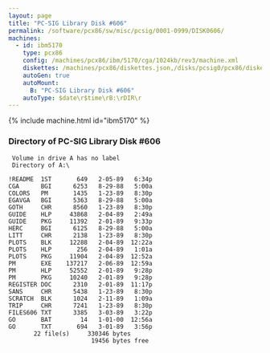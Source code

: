 ```yaml
---
layout: page
title: "PC-SIG Library Disk #606"
permalink: /software/pcx86/sw/misc/pcsig/0001-0999/DISK0606/
machines:
  - id: ibm5170
    type: pcx86
    config: /machines/pcx86/ibm/5170/cga/1024kb/rev3/machine.xml
    diskettes: /machines/pcx86/diskettes.json,/disks/pcsig0/pcx86/diskettes.json
    autoGen: true
    autoMount:
      B: "PC-SIG Library Disk #606"
    autoType: $date\r$time\rB:\rDIR\r
---
```


{% include machine.html id="ibm5170" %}

### Directory of PC-SIG Library Disk #606

     Volume in drive A has no label
     Directory of A:\

    !README  1ST       649   2-05-89   6:34p
    CGA      BGI      6253   8-29-88   5:00a
    COLORS   PM       1435   1-23-89   8:30p
    EGAVGA   BGI      5363   8-29-88   5:00a
    GOTH     CHR      8560   1-23-89   8:30p
    GUIDE    HLP     43868   2-04-89   2:49a
    GUIDE    PKG     11392   2-01-89   9:33p
    HERC     BGI      6125   8-29-88   5:00a
    LITT     CHR      2138   1-23-89   8:30p
    PLOTS    BLK     12288   2-04-89  12:22a
    PLOTS    HLP       256   2-04-89   1:01a
    PLOTS    PKG     11904   2-04-89  12:52a
    PM       EXE    137217   2-06-89  12:59a
    PM       HLP     52552   2-01-89   9:28p
    PM       PKG     10240   2-01-89   9:28p
    REGISTER DOC      2310   2-01-89  11:17p
    SANS     CHR      5438   1-23-89   8:30p
    SCRATCH  BLK      1024   2-11-89   1:09a
    TRIP     CHR      7241   1-23-89   8:30p
    FILES606 TXT      3385   3-03-89   3:22p
    GO       BAT        14   1-01-00  12:56a
    GO       TXT       694   3-01-89   3:56p
           22 file(s)     330346 bytes
                           19456 bytes free

